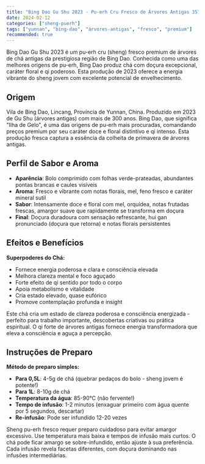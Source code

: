 ```yaml
---
title: "Bing Dao Gu Shu 2023 - Pu-erh Cru Fresco de Árvores Antigas 357g"
date: 2024-02-12
categories: ["sheng-puerh"]
tags: ["yunnan", "bing-dao", "árvores-antigas", "fresco", "premium"]
recommended: true
---
```


Bing Dao Gu Shu 2023 é um pu-erh cru (sheng) fresco premium de árvores de chá antigas da prestigiosa região de Bing Dao. Conhecida como uma das melhores origens de pu-erh, Bing Dao produz chá com doçura excepcional, caráter floral e qi poderoso. Esta produção de 2023 oferece a energia vibrante do sheng jovem com excelente potencial de envelhecimento.

## Origem

Vila de Bing Dao, Lincang, Província de Yunnan, China. Produzido em 2023 de Gu Shu (árvores antigas) com mais de 300 anos. Bing Dao, que significa "Ilha de Gelo", é uma das origens de pu-erh mais procuradas, comandando preços premium por seu caráter doce e floral distintivo e qi intenso. Esta produção fresca captura a essência da colheita de primavera de árvores antigas.

## Perfil de Sabor e Aroma

- **Aparência**: Bolo comprimido com folhas verde-prateadas, abundantes pontas brancas e caules visíveis
- **Aroma**: Fresco e vibrante com notas florais, mel, feno fresco e caráter mineral sutil
- **Sabor**: Intensamente doce e floral com mel, orquídea, notas frutadas frescas, amargor suave que rapidamente se transforma em doçura
- **Final**: Doçura duradoura com sensação refrescante, hui gan pronunciado (doçura que retorna) e notas florais persistentes

## Efeitos e Benefícios

**Superpoderes do Chá:**
- Fornece energia poderosa e clara e consciência elevada
- Melhora clareza mental e foco aguçado
- Forte efeito de qi sentido por todo o corpo
- Apoia metabolismo e vitalidade
- Cria estado elevado, quase eufórico
- Promove contemplação profunda e insight

Este chá cria um estado de clareza poderosa e consciência energizada - perfeito para trabalho importante, descobertas criativas ou prática espiritual. O qi forte de árvores antigas fornece energia transformadora que eleva a consciência e aguça a percepção.

## Instruções de Preparo

**Método de preparo simples:**
- **Para 0,5L**: 4-5g de chá (quebrar pedaços do bolo - sheng jovem é potente!)
- **Para 1L**: 8-10g de chá
- **Temperatura da água**: 85-90°C (não fervente!)
- **Tempo de infusão**: 1-2 minutos (enxaguar primeiro com água quente por 5 segundos, descartar)
- **Re-infusão**: Pode ser infundido 12-20 vezes

Sheng pu-erh fresco requer preparo cuidadoso para evitar amargor excessivo. Use temperatura mais baixa e tempos de infusão mais curtos. O chá pode ficar amargo se sobre-infundido, então ajuste à sua preferência. Cada infusão revela facetas diferentes, com doçura dominando nas infusões intermediárias.